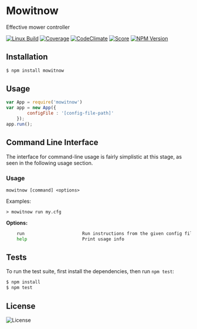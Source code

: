 # Mowitnow

  Effective mower controller

  [![Linux Build][build-image]][build-url]
  [![Coverage][coverage-image]][coverage-url]
  [![CodeClimate][codeclimate-image]][codeclimate-url]
  [![Score][score-image]][score-url]
  [![NPM Version][npm-image]][npm-url]

## Installation

```bash
$ npm install mowitnow
```

## Usage

```js
var App = require('mowitnow')
var app = new App({
        configFile : '[config-file-path]'
    });
app.run();
```
## Command Line Interface

The interface for command-line usage is fairly simplistic at this stage, as seen in the following usage section.

### Usage
 `mowitnow [command] <options>`

Examples:

`> mowitnow run my.cfg`

 **Options:**

```bash
    run                      Run instructions from the given config file and return the final positions of mowers
    help                     Print usage info
```

## Tests

  To run the test suite, first install the dependencies, then run `npm test`:

```bash
$ npm install
$ npm test
```

## License

  ![License][license-image]

[npm-image]: https://img.shields.io/npm/v/mowitnow.svg?style=flat-square
[npm-url]: https://npmjs.org/package/mowitnow
[score-image]: https://img.shields.io/scrutinizer/g/huljo/mowitnow.svg?style=flat-square
[score-url]: https://scrutinizer-ci.com/g/Huljo/MowItNow
[build-image]: https://img.shields.io/travis/Huljo/MowItNow.svg?label=build&style=flat-square
[build-url]: https://travis-ci.org/Huljo/MowItNow
[coverage-image]: https://img.shields.io/coveralls/Huljo/MowItNow.svg?style=flat-square
[coverage-url]: https://travis-ci.org/Huljo/MowItNow
[codeclimate-image]: https://img.shields.io/codeclimate/github/Huljo/MowItNow.svg?style=flat-square
[codeclimate-url]: https://travis-ci.org/Huljo/MowItNow
[license-image]: https://img.shields.io/npm/l/mowitnow.svg?style=flat-square